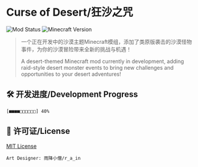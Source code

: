 # Curse of Desert/狂沙之咒

![Mod Status](https://img.shields.io/badge/Status-Developing-yellow) 
![Minecraft Version](https://img.shields.io/badge/Minecraft-1.20.1-blueviolet)

> 一个正在开发中的沙漠主题Minecraft模组，添加了类原版袭击的沙漠怪物事件，为你的沙漠冒险带来全新的挑战与机遇！
>
> A desert-themed Minecraft mod currently in development, adding raid-style desert monster events to bring new challenges and opportunities to your desert adventures!

## 🛠️ 开发进度/Development Progress
`[■■■■□□□□□□] 40%`

## 📜 许可证/License
[MIT License](LICENSE)

`Art Designer: 雨降小僧/r_a_in`

